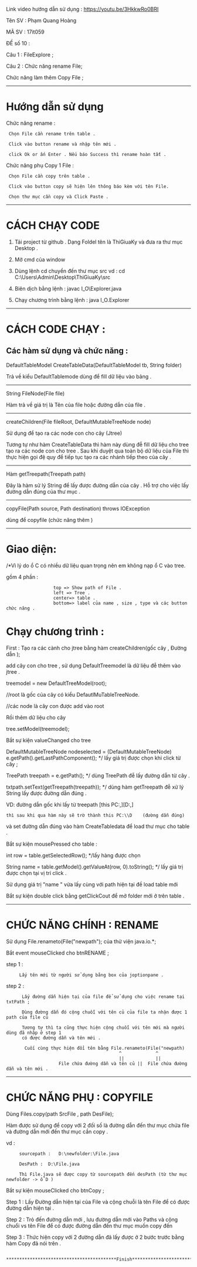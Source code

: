  Link video hướng dẫn sử dụng :
    https://youtu.be/3HkkwRo0BRI

Tên SV : Phạm Quang Hoàng 

MÃ SV : 17it059 

ĐỀ số 10 :   

Câu 1 : FileExplore ;

Câu 2 : Chức năng rename File; 

Chức năng làm thêm  Copy File ;

******************************************************************************
# Hướng dẫn sử dụng  
 
 
 Chức năng rename : 
     
     Chọn File cần rename trên table . 
     
     Click vào button rename và nhập tên mới . 
     
     click Ok or ấn Enter . Nếu báo Success thì rename hoàn tất .
     
  Chức năng phụ Copy 1 File : 
     
     
     
     Chọn File cần copy trên table . 
     
     Click vào button copy sẽ hiện lên thông báo kèm với tên File.
     
     Chọn thư mục cần copy và Click Paste . 
   
      
     
     
    
******************************************************************************

# CÁCH CHẠY CODE 

1. Tải project từ github . Dạng Foldel tên là ThiGiuaKy và đưa ra thư mục Desktop .

2. Mở cmd của window 

3. Dùng lệnh cd chuyển đến thư mục src  vd : cd C:\Users\Admin\Desktop\ThiGiuaKy\src

4. Biên dịch bằng lệnh : javac I_O\Explorer.java

5. Chạy chương trình bằng lệnh : java I_O.Explorer


******************************************************************************
 # CÁCH CODE CHẠY :        

  ## Các hàm sử dụng và chức năng :

DefaultTableModel CreateTableData(DefaultTableModel tb, String folder)
 
  Trả về kiểu DefaultTablemode dùng để fill dữ liệu vào bảng .

******************************************************************************

String FileNode(File file) 

Hàm trả về giá trị là Tên của file hoặc đường dẫn của file  . 
******************************************************************************
createChildren(File fileRoot, DefaultMutableTreeNode node)
 
Sử dụng để tạo ra các node con cho cây (Jtree) 

Tương tự như hàm CreateTableData thì hàm này dùng đễ fill dữ liệu cho tree
 tạo ra các node con cho tree . 
Sau khi duyệt qua toàn bộ dữ liệu của File thì thực hiện gọi đệ quy để tiếp tục 
tạo ra các nhánh tiếp theo của cây . 
********************************************************************************
Hàm getTreepath(Treepath path) 

Đây là hàm sử lý String để lấy được đường dẫn của cây . 
Hỗ trợ cho việc lấy đường dẫn đúng của thư mục .
******************************************************************************
copyFile(Path source, Path destination) throws IOException

dùng để copyfile (chức năng thêm )
******************************************************************************
# Giao diện: 
/*Vì lý do ổ C có nhiều dữ liệu quan trọng nên em không nạp ổ C vào tree. 
 
gồm 4 phần :

                      top => Show path of File . 
                      left => Tree .                       
                      center=> table .
                      bottom=> label của name , size , type và các button chức năng .

# Chạy chương trình  :

First :  Tạo ra các cành cho jtree bằng hàm createChildren(gốc cây , Đường dẫn ); 

 add cây con cho tree , sử dụng DefaultTreemodel là dữ liệu đễ thêm vào jtree . 
 
treemodel = new DefaultTreeModel(root);

//root là gốc của cây có kiểu DefautlMuTableTreeNode.

//các node là cây con được add vào root

Rồi thêm dữ liệu cho cây 

tree.setModel(treemodel);
 
Bắt sự kiện valueChanged cho tree 

DefaultMutableTreeNode nodeselected = (DefaultMutableTreeNode) e.getPath().getLastPathComponent();
*/ lấy giá trị được chọn khi click từ cây  ;

TreePath treepath = e.getPath();
*/ dùng TreePath đễ lấy đường dẫn từ cây . 

txtpath.setText(getTreepath(treepath));
*/ dùng hàm getTreepath đễ xử lý String lấy được đường dẫn đúng . 

VD: đường dẫn gốc khi lấy  từ treepath [this PC:,][D:\,]

    thì sau khi qua hàm này sẽ trờ thành this PC:\\D    (đường dẫn đúng)

và set đường dẫn đúng vào hàm CreateTabledata để load thư mục cho table . 


Bắt sự kiện mousePressed cho table : 

int row = table.getSelectedRow();
*/lấy hàng được chọn

String name = table.getModel().getValueAt(row, 0).toString();
 */ lấy giá trị được chọn tại vị trí click .
 
Sử dụng giá trị "name " vừa lấy cùng với path hiện tại đề load table mới

Bắt sự kiện double click bằng getClickCout để mở folder mới ở trên table .

******************************************************************************

# CHỨC NĂNG CHÍNH : RENAME 

 Sử dụng File.renameto(File("newpath"); của thử viện java.io.*;
  
   Bắt event mouseClicked cho btnRENAME ; 
   
step 1 : 

         Lấy tên mới từ người sử dụng bằng box của joptionpane .
         
step 2 : 

          Lấy đường dẫn hiện tại của file để sử dụng cho việc rename tại txtPath ; 
          
          Dùng đường dẫn đó cộng chuỗi với tên củ của file ta nhận được 1 path của file củ

          Tương tự thì ta cũng thực hiện cộng chuỗi với tên mới mà người dùng đã nhập ở step 1 
          có được đường dẫn và tên mới .
          
           Cuối cùng thực hiện đổi tên bằng File.renameto(File("newpath)
                                               ^             ^          
                                               ||            ||
                        File chứa đường dẫn và tên củ ||  File chứa đường dẫn và tên mới .

******************************************************************************

# CHỨC NĂNG PHỤ : COPYFILE 

Dùng Files.copy(path SrcFile , path DesFile);

Hàm được sử dụng để copy với 2 đối số là đường dẫn đến thư mục chứa file và đường dẫn mới đến
thư mục cần copy .

vd :  

         sourcepath :   D:\newfolder:\File.java  
         
         DesPath :  D:\File.java 
         
         Thì File.java sẽ được copy từ sourcepath đến desPath (từ thư mục newfolder -> ổ D )

Bắt sự kiện mouseClicked  cho btnCopy ;

Step 1 : Lấy Đường dẫn hiện tại của File và cộng chuỗi là tên File để có được đường dẫn hiện tại . 

Step 2 : Trỏ đến đường dẫn mới , lưu đường dẫn mới vào Paths và cộng chuổi vs tên File để có được 
        đường dẫn đến thư mục muốn copy đến

Step 3  : Thức hiện copy với 2 đường dẫn đã lấy được ở 2 bước trước bằng hàm Copy đã nói trên . 




             ******************************************Finish********************************

 
           
 

